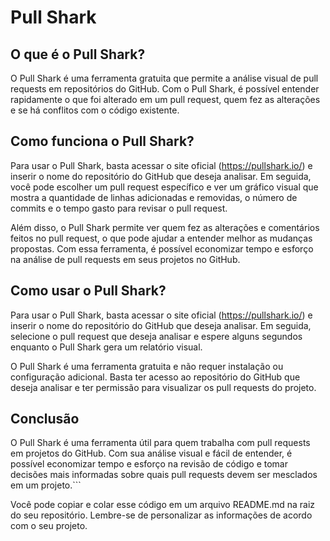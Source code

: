 # Pull Shark

## O que é o Pull Shark?

O Pull Shark é uma ferramenta gratuita que permite a análise visual de pull requests em repositórios do GitHub. Com o Pull Shark, é possível entender rapidamente o que foi alterado em um pull request, quem fez as alterações e se há conflitos com o código existente.

## Como funciona o Pull Shark?

Para usar o Pull Shark, basta acessar o site oficial (https://pullshark.io/) e inserir o nome do repositório do GitHub que deseja analisar. Em seguida, você pode escolher um pull request específico e ver um gráfico visual que mostra a quantidade de linhas adicionadas e removidas, o número de commits e o tempo gasto para revisar o pull request.

Além disso, o Pull Shark permite ver quem fez as alterações e comentários feitos no pull request, o que pode ajudar a entender melhor as mudanças propostas. Com essa ferramenta, é possível economizar tempo e esforço na análise de pull requests em seus projetos no GitHub.

## Como usar o Pull Shark?

Para usar o Pull Shark, basta acessar o site oficial (https://pullshark.io/) e inserir o nome do repositório do GitHub que deseja analisar. Em seguida, selecione o pull request que deseja analisar e espere alguns segundos enquanto o Pull Shark gera um relatório visual.

O Pull Shark é uma ferramenta gratuita e não requer instalação ou configuração adicional. Basta ter acesso ao repositório do GitHub que deseja analisar e ter permissão para visualizar os pull requests do projeto.

## Conclusão

O Pull Shark é uma ferramenta útil para quem trabalha com pull requests em projetos do GitHub. Com sua análise visual e fácil de entender, é possível economizar tempo e esforço na revisão de código e tomar decisões mais informadas sobre quais pull requests devem ser mesclados em um projeto.```

Você pode copiar e colar esse código em um arquivo README.md na raiz do seu repositório. Lembre-se de personalizar as informações de acordo com o seu projeto.

